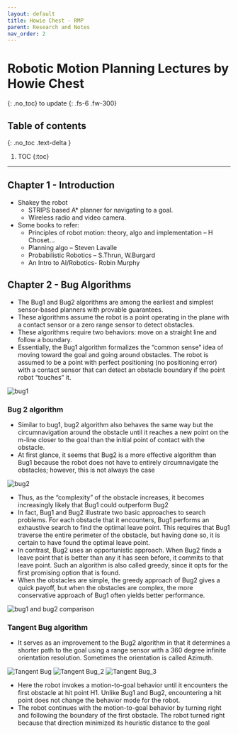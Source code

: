 ```yaml
---
layout: default
title: Howie Chest - RMP
parent: Research and Notes
nav_order: 2
---
```


# Robotic Motion Planning Lectures by Howie Chest
{: .no_toc}
to update
{: .fs-6 .fw-300}

## Table of contents
{: .no_toc .text-delta }

1. TOC
{:toc}

---

## Chapter 1 - Introduction

- Shakey the robot
    - STRIPS based A* planner for navigating to a goal.
    - Wireless radio and video camera.
- Some books to refer:
    - Principles of robot motion: theory, algo and implementation – H Choset…
    - Planning algo – Steven Lavalle
    - Probabilistic Robotics – S.Thrun, W.Burgard
    - An Intro to AI/Robotics- Robin Murphy

## Chapter 2 - Bug Algorithms

- The Bug1 and Bug2 algorithms are among the earliest and simplest sensor-based planners with provable guarantees.
- These algorithms assume the robot is a point operating in the plane with a contact sensor or a zero range sensor to detect obstacles.
- These algorithms require two behaviors: move on a straight line and follow a boundary.
- Essentially, the Bug1 algorithm formalizes the “common sense” idea of moving toward the goal and going around obstacles. The robot is assumed to be a point with perfect positioning (no positioning error) with a contact sensor that can detect an obstacle boundary if the point robot “touches” it.

![bug1](https://i.imgur.com/ryErbJG.png)

### Bug 2 algorithm
- Similar to bug1, bug2 algorithm also behaves the same way but the circumnavigation around the obstacle until it reaches a new point on the m-line closer to the goal than the initial point of contact with the obstacle.
- At first glance, it seems that Bug2 is a more effective algorithm than Bug1 because
the robot does not have to entirely circumnavigate the obstacles; however, this is not
always the case

![bug2](https://i.imgur.com/j3jvQqb.png)

- Thus, as the “complexity” of the obstacle increases, it becomes increasingly likely that Bug1 could outperform Bug2
- In fact, Bug1 and Bug2 illustrate two basic approaches to search problems. For each obstacle that it encounters, Bug1 performs an exhaustive search to find the optimal leave point. This requires that Bug1 traverse the entire perimeter of the obstacle, but having done so, it is certain to have found the optimal leave point.
- In contrast, Bug2 uses an opportunistic approach. When Bug2 finds a leave point that is better than any it has seen before, it commits to that leave point. Such an algorithm is also called greedy, since it opts for the first promising option that is found.
- When the obstacles are simple, the greedy approach of Bug2 gives a quick payoff, but when the obstacles are complex, the more conservative approach of Bug1 often yields better performance.

![bug1 and bug2 comparison](https://i.imgur.com/RHl6r7a.png)

### Tangent Bug algorithm

- It serves as an improvement to the Bug2 algorithm in that it determines a shorter path to the goal using a range sensor with a 360 degree infinite orientation resolution. Sometimes the orientation is called Azimuth.


<img alt="Tangent Bug" src="https://i.imgur.com/FbcS0Zk.png"/>
<img alt="Tangent Bug_2" src="https://i.imgur.com/KpYsBvg.png"/>
<img alt="Tangent Bug_3" src="https://i.imgur.com/UxEmPpm.png"/>


- Here the robot invokes a motion-to-goal behavior until it encounters the first obstacle at hit point H1. Unlike Bug1 and Bug2, encountering a hit point does not change the behavior mode for the robot.
- The robot continues with the motion-to-goal behavior by turning right and following the boundary of the first obstacle. The robot turned right because that direction minimized its heuristic distance to the goal
